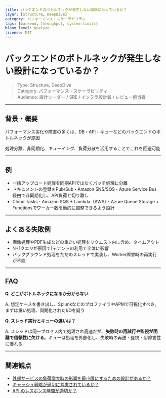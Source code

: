 ```yaml
---
title: バックエンドのボトルネックが発生しない設計になっているか？
layer: [Structure, DeepDive]
category: パフォーマンス・スケーラビリティ
tags: [backend, throughput, system-limits]
bloom_level: Analyze
license: MIT
---
```


# バックエンドのボトルネックが発生しない設計になっているか？

> Type: Structure, DeepDive  
> Category: パフォーマンス・スケーラビリティ  
> Audience: 設計リーダー / SRE / インフラ設計者 / レビュー担当者

---

## 背景・概要

パフォーマンス劣化や障害の多くは、DB・API・キューなどのバックエンドのボトルネックが原因

処理分離、非同期化、キューイング、負荷分散を活用することでこれを回避可能

---

## 例

- 一括アップロード処理を同期APIではなくバッチ処理に分離
- ドキュメントの登録をPub/Sub・Amazon SNS/SQS・Azure Service Bus経由で非同期化し、API負荷と切り離し
- Cloud Tasks・Amazon SQS + Lambda（AWS）・Azure Queue Storage + Functionsでワーカー数を動的に調整できるよう設計

---

## よくある失敗例

- 画像処理やPDF生成などの重たい処理をリクエスト内に含め、タイムアウト
- N+1クエリが原因で1テナントの利用で全体に影響
- バックグラウンド処理をただのスレッドで実装し、Worker障害時の再実行が不能

---

## FAQ

**Q. どこがボトルネックになるか分からない**

A. 想定ケースを書き出し、SplunkなどのプロファイラやAPMで可視化すべき。まずは重い処理、同期化されたI/Oを疑う

**Q. スレッド実行とキューの違いは？**

A. スレッドは同一プロセス内で処理され高速だが、**失敗時の再試行や監視が困難で信頼性に欠ける**。キューは処理を外部化し、失敗時の再送・監視・耐障害性に優れる

---

## 関連観点

- [外部サービスの負荷増大時の影響を最小限にするための設計があるか？](https://zenn.dev/kanaria007/articles/a3b0bd840de61a)
- [キャッシュ戦略が適切に考慮されているか？](https://zenn.dev/kanaria007/articles/f2b137ea3cd959)
- [API のレスポンス時間が適切か？](https://zenn.dev/kanaria007/articles/bd9c05cf6b60ae)

